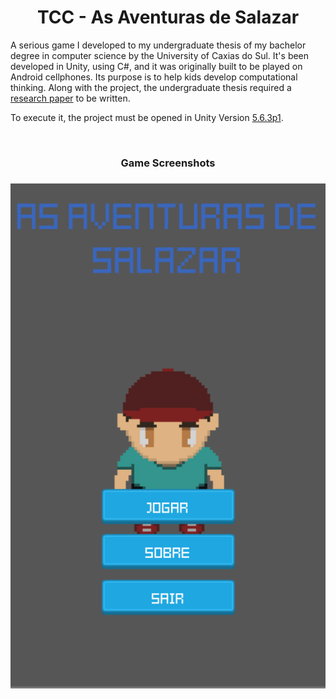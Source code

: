 <h1 align="center">
  TCC - As Aventuras de Salazar
</h1>

A serious game I developed to my undergraduate thesis of my bachelor degree in computer science by the University of Caxias do Sul.
It's been developed in Unity, using C#, and it was originally built to be played on Android cellphones.
Its purpose is to help kids develop computational thinking.
Along with the project, the undergraduate thesis required a <a href="https://repositorio.ucs.br/xmlui/bitstream/handle/11338/3723/TCC%20Henrique%20Pagno%20de%20Lima.pdf?sequence=1&isAllowed=y">research paper<a> to be written.

To execute it, the project must be opened in Unity Version <a href="https://unity3d.com/unity/qa/patch-releases/5.6.3p1">5.6.3p1<a>.

<br>
<h3 align="center">
  Game Screenshots
<h3>

<p align="center">
  <img src="/screenshots/Menu.png" alt="Menu Screenshot/>
  <img src="/screenshots/Level.png" alt="Level Screenshot"/>
</p>
